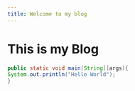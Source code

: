 ```yaml
---
title: Welcome to my blog
---
```


# This is my Blog
```java
public static void main(String[]args){
System.out.println("Hello World");
}
```
